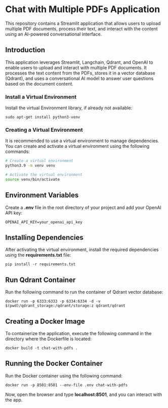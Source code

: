 # Chat with Multiple PDFs Application
This repository contains a Streamlit application that allows users to upload multiple PDF documents, process their text, and interact with the content using an AI-powered conversational interface.

## Introduction

This application leverages Streamlit, Langchain, Qdrant, and OpenAI to enable users to upload and interact with multiple PDF documents. It processes the text content from the PDFs, stores it in a vector database (Qdrant), and uses a conversational AI model to answer user questions based on the document content.

### Install a Virtual Environment
Install the virtual Environment library, if already not available:
```
sudo apt-get install python3-venv
```

### Creating a Virtual Environment

It is recommended to use a virtual environment to manage dependencies. You can create and activate a virtual environment using the following commands:

```bash
# Create a virtual environment
python3.9 -m venv venv

# Activate the virtual environment
source venv/bin/activate
```
## Environment Variables
Create a **.env** file in the root directory of your project and add your OpenAI API key:
```
OPENAI_API_KEY=your_openai_api_key
```
## Installing Dependencies
After activating the virtual environment, install the required dependencies using the **requirements.txt** file:

```
pip install -r requirements.txt
```

## Run Qdrant Container
Run the following command to run the container of Qdrant vector database:
```
docker run -p 6333:6333 -p 6334:6334 -d -v $(pwd)/qdrant_storage:/qdrant/storage:z qdrant/qdrant

```

## Creating a Docker Image
To containerize the application, execute the following command in the directory where the Dockerfile is located:
```
docker build -t chat-with-pdfs .
```

## Running the Docker Container
Run the Docker container using the following command:
```
docker run -p 8501:8501 --env-file .env chat-with-pdfs
```
Now, open the browser and type **localhost:8501**, and you can interact with the app.
